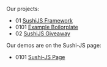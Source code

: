 Our projects:

- 01 [SushiJS Framework](https://github.com/itamaesanorg/SushiJS)
- 0101 [Example Boilorplate](https://github.com/sushi-js/SushiJS-Example-01)
- 02 [SushiJS Giveaway](https://github.com/itamaesanorg/giveawaytool)

Our demos are on the Sushi-JS page:

- 0101 [Sushi-JS Page](https://github.com/sushi-js)

